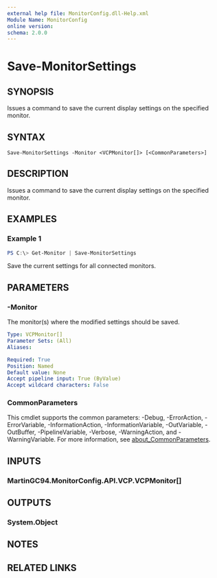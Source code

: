 ```yaml
---
external help file: MonitorConfig.dll-Help.xml
Module Name: MonitorConfig
online version:
schema: 2.0.0
---
```


# Save-MonitorSettings

## SYNOPSIS
Issues a command to save the current display settings on the specified monitor.

## SYNTAX

```
Save-MonitorSettings -Monitor <VCPMonitor[]> [<CommonParameters>]
```

## DESCRIPTION
Issues a command to save the current display settings on the specified monitor.

## EXAMPLES

### Example 1
```powershell
PS C:\> Get-Monitor | Save-MonitorSettings
```

Save the current settings for all connected monitors.

## PARAMETERS

### -Monitor
The monitor(s) where the modified settings should be saved.

```yaml
Type: VCPMonitor[]
Parameter Sets: (All)
Aliases:

Required: True
Position: Named
Default value: None
Accept pipeline input: True (ByValue)
Accept wildcard characters: False
```

### CommonParameters
This cmdlet supports the common parameters: -Debug, -ErrorAction, -ErrorVariable, -InformationAction, -InformationVariable, -OutVariable, -OutBuffer, -PipelineVariable, -Verbose, -WarningAction, and -WarningVariable. For more information, see [about_CommonParameters](http://go.microsoft.com/fwlink/?LinkID=113216).

## INPUTS

### MartinGC94.MonitorConfig.API.VCP.VCPMonitor[]

## OUTPUTS

### System.Object
## NOTES

## RELATED LINKS
